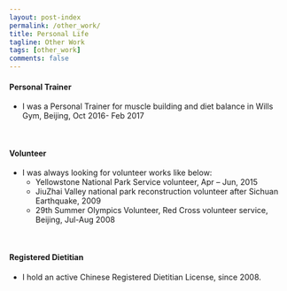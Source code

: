 ```yaml
---
layout: post-index
permalink: /other_work/
title: Personal Life
tagline: Other Work
tags: [other_work]
comments: false
---
```



#### Personal Trainer
- I was a Personal Trainer for muscle building and diet balance in Wills Gym, Beijing, Oct 2016- Feb 2017
<br /> 


#### Volunteer
- I was always looking for volunteer works like below: 
   * Yellowstone National Park Service volunteer, Apr – Jun, 2015
   <!-- * Promoting Animal Welfare and Services volunteer, University of Kentucky, 2011, 2012 -->
   * JiuZhai Valley national park reconstruction volunteer after Sichuan Earthquake, 2009
   * 29th Summer Olympics Volunteer, Red Cross volunteer service, Beijing, Jul-Aug 2008
<br /> 

#### Registered Dietitian 
- I hold an active Chinese Registered Dietitian License, since 2008. 
